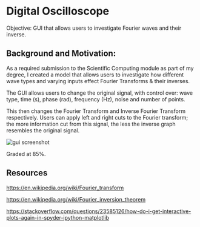 # Digital Oscilloscope
Objective: GUI that allows users to investigate Fourier waves and their inverse. 

## Background and Motivation: 
As a required submission to the Scientific Computing module as part of my degree, I created a model that allows users to investigate how different wave types and varying inputs effect Fourier Transforms & their inverses.

The GUI allows users to change the original signal, with control over: wave type, time (s), phase (rad), frequency (Hz), noise and number of points.

This then changes the Fourier Transform and Inverse Fourier Transform respectively. Users can apply left and right cuts to the Fourier transform; the more information cut from this signal, the less the inverse graph resembles the original signal.

![gui screenshot](https://i.imgur.com/TnCE3Du.jpeg)

Graded at 85%.


## Resources
https://en.wikipedia.org/wiki/Fourier_transform

https://en.wikipedia.org/wiki/Fourier_inversion_theorem

https://stackoverflow.com/questions/23585126/how-do-i-get-interactive-plots-again-in-spyder-ipython-matplotlib

